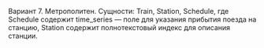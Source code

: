 Вариант 7. Метрополитен. 
Сущности: Train, Station, Schedule, 
где Schedule содержит time_series — поле для указания прибытия поезда на станцию, 
Station содержит полнотекстовый индекс для описания станции.